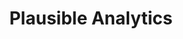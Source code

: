 ---
name: plausible

host: plausible.io
origin: https://plausible.io
pathname: /
search: 
href: https://plausible.io/
title: Plausible Analytics

ogTitle: Plausible Analytics

twitterTitle: Plausible Analytics

description: >-
  Plausible is a lightweight and open-source Google Analytics alternative. Your
  website data is 100% yours and the privacy of your visitors is respected.

ogDescription: >-
  Plausible is a lightweight and open-source Google Analytics alternative. Your
  website data is 100% yours and the privacy of your visitors is respected.

image: https://plausible.io/assets/images/plausible_promo.jpg
ogImage: https://plausible.io/assets/images/plausible_promo.jpg
twitterImage: https://plausible.io/assets/images/plausible_promo.jpg
keywords: 
logo: 
---